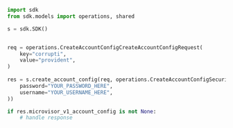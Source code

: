 <!-- Start SDK Example Usage -->
```python
import sdk
from sdk.models import operations, shared

s = sdk.SDK()


req = operations.CreateAccountConfigCreateAccountConfigRequest(
    key="corrupti",
    value="provident",
)
    
res = s.create_account_config(req, operations.CreateAccountConfigSecurity(
    password="YOUR_PASSWORD_HERE",
    username="YOUR_USERNAME_HERE",
))

if res.microvisor_v1_account_config is not None:
    # handle response
```
<!-- End SDK Example Usage -->